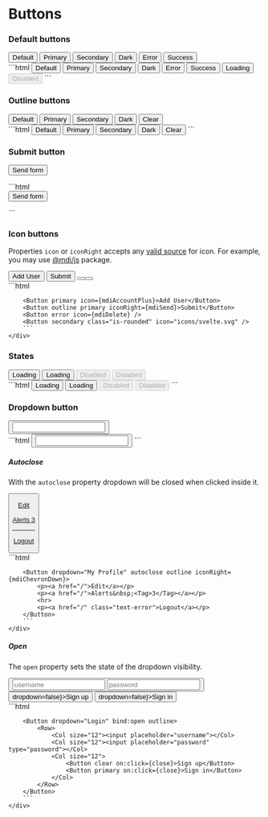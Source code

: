 <script>
    import Example from './../cmp/Example.svelte';
    import {Button,Tag,Row,Col,Icon,Input} from './../../../cmp/index';

    import { mdiDelete,mdiAccountPlus,mdiSend,mdiChevronDown,mdiWhiteBalanceSunny } from '@mdi/js'; 

    let dropdown = false;
</script>

# Buttons

### Default buttons

<Example>
    <div slot="text">
        <Button>Default</Button>
        <Button primary>Primary</Button>
        <Button secondary>Secondary</Button>
        <Button dark>Dark</Button>
        <Button error>Error</Button>
        <Button success>Success</Button>
    </div>
    <div slot="code">
        ```html
        <Button>Default</Button>
        <Button primary>Primary</Button>
        <Button secondary>Secondary</Button>
        <Button dark>Dark</Button>
        <Button error>Error</Button>
        <Button success>Success</Button>
        <Button loading>Loading</Button>
        <Button disabled>Disabled</Button>
        ```
    </div>
</Example>

### Outline buttons

<Example>
    <div slot="text">
        <Button outline>Default</Button>
        <Button primary outline>Primary</Button>
        <Button secondary outline>Secondary</Button>
        <Button dark outline>Dark</Button>
        <Button clear>Clear</Button>
    </div>
    <div slot="code">
        ```html
        <Button outline>Default</Button>
        <Button primary outline>Primary</Button>
        <Button secondary outline>Secondary</Button>
        <Button dark outline>Dark</Button>
        <Button clear>Clear</Button>
        ```
    </div>
</Example>


### Submit button 

<Example>
    <div slot="text">
        <form action="#top">
            <Button submit>Send form</Button>
        </form>
    </div>
    <div slot="code">
        ```html
        <form>
            <Button submit>Send form</Button>
        </form>
        ```
    </div>
</Example>


### Icon buttons

Properties `icon` or `iconRight` accepts any [valid source](#icon) for icon. For example, you may use [@mdi/js](https://www.npmjs.com/package/@mdi/js) package.

<Example>
    <div slot="text">
        <Button primary icon={mdiAccountPlus}>Add User</Button> 
        <Button outline primary iconRight={mdiSend}>Submit</Button> 
        <Button error icon={mdiDelete} /> 
        <Button secondary class="is-rounded" icon="icons/svelte.svg" />
    </div>
    <div slot="code">
        ```html
        <script>
            import { mdiDelete,mdiAccountPlus,mdiSend } from '@mdi/js';
        </script>

        <Button primary icon={mdiAccountPlus}>Add User</Button>
        <Button outline primary iconRight={mdiSend}>Submit</Button>
        <Button error icon={mdiDelete} />
        <Button secondary class="is-rounded" icon="icons/svelte.svg" />
        ```
    </div>
</Example>


### States

<Example>
    <div slot="text">
        <Button loading>Loading</Button>
        <Button loading error>Loading</Button>
        <Button disabled>Disabled</Button>
        <Button primary disabled>Disabled</Button>
    </div>
    <div slot="code">
        ```html
        <Button loading>Loading</Button>
        <Button loading error>Loading</Button>
        <Button disabled>Disabled</Button>
        <Button primary disabled>Disabled</Button>
        ```
    </div>
</Example>


### Dropdown button

<Example>
    <div slot="text">
        <Button dropdown="Brightness" outline icon={mdiWhiteBalanceSunny}>
            <Input range min="1" max="100" step="10" />
        </Button>
    </div>
    <div slot="code">
        ```html
        <Button dropdown="Brightness" outline icon={mdiWhiteBalanceSunny}>
            <Input range min="1" max="100" step="10" />
        </Button>
        ```
    </div>
</Example>


##### Autoclose

With the `autoclose` property dropdown will be closed when clicked inside it.

<Example>
    <div slot="text">
        <Button dropdown="My Profile" autoclose  outline iconRight={mdiChevronDown}>
            <p><a href="#1">Edit</a></p>
            <p><a href="#2">Alerts&nbsp;<Tag>3</Tag></a></p>
            <hr>
            <p><a href="#3" class="text-error">Logout</a></p>
        </Button>
    </div>
    <div slot="code">
        ```html
        <script>
            import { mdiChevronDown } from '@mdi/js';
        </script>

        <Button dropdown="My Profile" autoclose outline iconRight={mdiChevronDown}>
            <p><a href="/">Edit</a></p>
            <p><a href="/">Alerts&nbsp;<Tag>3</Tag></a></p>
            <hr>
            <p><a href="/" class="text-error">Logout</a></p>
        </Button>
        ```
    </div>
</Example>

##### Open

The `open` property sets the state of the dropdown visibility.

<Example>
    <div slot="text">
        <Button dropdown="Login" bind:open={dropdown} outline>
            <Row>
                <Col size="12"><input placeholder="username"></Col>
                <Col size="12"><input placeholder="password" type="password"></Col>
                <Col size="12">
                    <Button clear on:click={e=>dropdown=false}>Sign up</Button>
                    <Button primary on:click={e=>dropdown=false}>Sign in</Button>
                </Col>
            </Row>
        </Button>
    </div>
    <div slot="code">
        ```html
        <script>
            let open = false;
            const close = () => open=false;
        </script>

        <Button dropdown="Login" bind:open outline>
            <Row>
                <Col size="12"><input placeholder="username"></Col>
                <Col size="12"><input placeholder="password" type="password"></Col>
                <Col size="12">
                    <Button clear on:click={close}>Sign up</Button>
                    <Button primary on:click={close}>Sign in</Button>
                </Col>
            </Row>
        </Button>
        ```
    </div>
</Example>